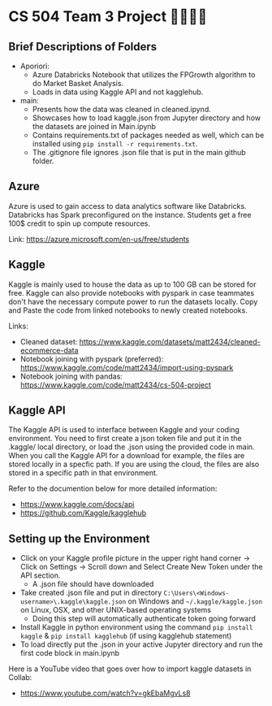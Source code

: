 # CS 504 Team 3 Project 🧑‍💻👩‍💻

## Brief Descriptions of Folders

- Aporiori:
    - Azure Databricks Notebook that utilizes the FPGrowth algorithm to do Market Basket Analysis.
    - Loads in data using Kaggle API and not kagglehub.
- main:
    - Presents how the data was cleaned in cleaned.ipynd.
    - Showcases how to load kaggle.json from Jupyter directory and how the datasets are joined in Main.ipynb
    - Contains requirements.txt of packages needed as well, which can be installed using `pip install -r requirements.txt`.
    - The .gitignore file ignores .json file that is put in the main github folder.

## Azure
Azure is used to gain access to data analytics software like Databricks. Databricks has Spark preconfigured on the instance. Students get a free 100$ credit to spin up compute resources. 

Link:
https://azure.microsoft.com/en-us/free/students


## Kaggle 
Kaggle is mainly used to house the data as up to 100 GB can be stored for free. Kaggle can also provide notebooks with pyspark in case teammates don't have the necessary compute power to run the datasets locally. Copy and Paste the code from linked notebooks to newly created notebooks.

Links:
- Cleaned dataset: https://www.kaggle.com/datasets/matt2434/cleaned-ecommerce-data
- Notebook joining with pyspark (preferred): https://www.kaggle.com/code/matt2434/import-using-pyspark
- Notebook joining with pandas: https://www.kaggle.com/code/matt2434/cs-504-project

## Kaggle API
The Kaggle API is used to interface between Kaggle and your coding environment. You need to first create a json token file and put it in the .kaggle/ local directory, or load the .json using the provided code in main. When you call the Kaggle API for a download for example, the files are stored locally in a specfic path. If you are using the cloud, the files are also stored in a specific path in that environment. 

Refer to the documention below for more detailed information:
- https://www.kaggle.com/docs/api
- https://github.com/Kaggle/kagglehub

## Setting up the Environment
- Click on your Kaggle profile picture in the upper right hand corner -> Click on Settings -> Scroll down and Select Create New Token under the API section.
    - A .json file should have downloaded
- Take created .json file and put in directory `C:\Users\<Windows-username>\.kaggle\kaggle.json` on Windows and `~/.kaggle/kaggle.json` on Linux, OSX, and other UNIX-based operating systems
    - Doing this step will automatically authenticate token going forward
- Install Kaggle in python environment using the command `pip install kaggle` & `pip install kagglehub` (if using kagglehub statement)
- To load directly put the .json in your active Jupyter directory and run the first code block in main.ipynb

Here is a YouTube video that goes over how to import kaggle datasets in Collab:
- https://www.youtube.com/watch?v=gkEbaMgvLs8

